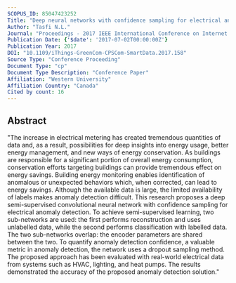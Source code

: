```yaml
---
SCOPUS_ID: 85047423252
Title: "Deep neural networks with confidence sampling for electrical anomaly detection"
Author: "Tasfi N.L."
Journal: "Proceedings - 2017 IEEE International Conference on Internet of Things, IEEE Green Computing and Communications, IEEE Cyber, Physical and Social Computing, IEEE Smart Data, iThings-GreenCom-CPSCom-SmartData 2017"
Publication Date: {'$date': '2017-07-02T00:00:00Z'}
Publication Year: 2017
DOI: "10.1109/iThings-GreenCom-CPSCom-SmartData.2017.158"
Source Type: "Conference Proceeding"
Document Type: "cp"
Document Type Description: "Conference Paper"
Affiliation: "Western University"
Affiliation Country: "Canada"
Cited by count: 16
---
```


## Abstract
"The increase in electrical metering has created tremendous quantities of data and, as a result, possibilities for deep insights into energy usage, better energy management, and new ways of energy conservation. As buildings are responsible for a significant portion of overall energy consumption, conservation efforts targeting buildings can provide tremendous effect on energy savings. Building energy monitoring enables identification of anomalous or unexpected behaviors which, when corrected, can lead to energy savings. Although the available data is large, the limited availability of labels makes anomaly detection difficult. This research proposes a deep semi-supervised convolutional neural network with confidence sampling for electrical anomaly detection. To achieve semi-supervised learning, two sub-networks are used: the first performs reconstruction and uses unlabelled data, while the second performs classification with labelled data. The two sub-networks overlap: the encoder parameters are shared between the two. To quantify anomaly detection confidence, a valuable metric in anomaly detection, the network uses a dropout sampling method. The proposed approach has been evaluated with real-world electrical data from systems such as HVAC, lighting, and heat pumps. The results demonstrated the accuracy of the proposed anomaly detection solution."

